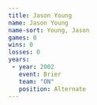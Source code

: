 ```yaml
---
title: Jason Young
name: Jason Young
name-sort: Young, Jason
games: 0
wins: 0
losses: 0
years:
 - year: 2002
   event: Brier
   team: "ON"
   position: Alternate
---
```

